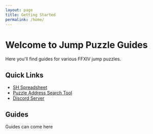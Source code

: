 ```yaml
---
layout: page
title: Getting Started
permalink: /home/
---
```


# Welcome to Jump Puzzle Guides

Here you'll find guides for various FFXIV jump puzzles.

## Quick Links

- [SH Spreadsheet](https://docs.google.com/spreadsheets/d/1DyOqqECaNuAEntBxwv2NQ7p5rTrC1tDN9hHpcI_PNs4/edit?usp=drivesdk)
- [Puzzle Address Search Tool](https://trainerhol.github.io/Strange-Housing/)
- [Discord Server](https://discord.gg/cVUjUUXFhG)

## Guides

Guides can come here
